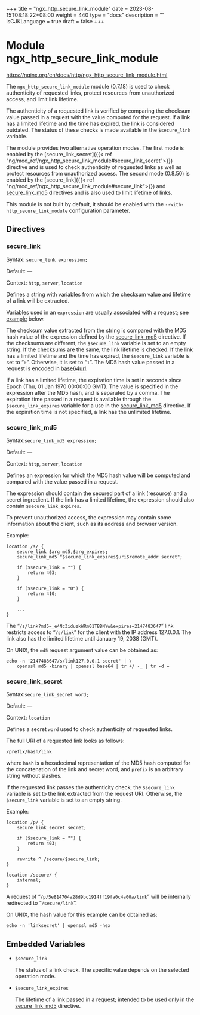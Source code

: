 +++
title = "ngx_http_secure_link_module"
date = 2023-08-15T08:18:22+08:00
weight = 440
type = "docs"
description = ""
isCJKLanguage = true
draft = false
+++

# Module ngx_http_secure_link_module

https://nginx.org/en/docs/http/ngx_http_secure_link_module.html



The `ngx_http_secure_link_module` module (0.7.18) is used to check authenticity of requested links, protect resources from unauthorized access, and limit link lifetime.

The authenticity of a requested link is verified by comparing the checksum value passed in a request with the value computed for the request. If a link has a limited lifetime and the time has expired, the link is considered outdated. The status of these checks is made available in the `$secure_link` variable.

The module provides two alternative operation modes. The first mode is enabled by the [secure_link_secret]({{< ref "ng/mod_ref/ngx_http_secure_link_module#secure_link_secret">}}) directive and is used to check authenticity of requested links as well as protect resources from unauthorized access. The second mode (0.8.50) is enabled by the [secure_link]({{< ref "ng/mod_ref/ngx_http_secure_link_module#secure_link">}}) and [secure_link_md5](https://nginx.org/en/docs/http/ngx_http_secure_link_module.html#secure_link_md5) directives and is also used to limit lifetime of links.

This module is not built by default, it should be enabled with the `--with-http_secure_link_module` configuration parameter.



## Directives



### secure_link

  Syntax:  `secure_link expression;`

  Default: —

  Context: `http`, `server`, `location`


Defines a string with variables from which the checksum value and lifetime of a link will be extracted.

Variables used in an `expression` are usually associated with a request; see [example](https://nginx.org/en/docs/http/ngx_http_secure_link_module.html#secure_link_md5) below.

The checksum value extracted from the string is compared with the MD5 hash value of the expression defined by the [secure_link_md5](https://nginx.org/en/docs/http/ngx_http_secure_link_module.html#secure_link_md5) directive. If the checksums are different, the `$secure_link` variable is set to an empty string. If the checksums are the same, the link lifetime is checked. If the link has a limited lifetime and the time has expired, the `$secure_link` variable is set to “`0`”. Otherwise, it is set to “`1`”. The MD5 hash value passed in a request is encoded in [base64url](https://datatracker.ietf.org/doc/html/rfc4648#section-5).

If a link has a limited lifetime, the expiration time is set in seconds since Epoch (Thu, 01 Jan 1970 00:00:00 GMT). The value is specified in the expression after the MD5 hash, and is separated by a comma. The expiration time passed in a request is available through the `$secure_link_expires` variable for a use in the [secure_link_md5](https://nginx.org/en/docs/http/ngx_http_secure_link_module.html#secure_link_md5) directive. If the expiration time is not specified, a link has the unlimited lifetime.



### secure_link_md5

  Syntax:`secure_link_md5 expression;`

  Default: —

  Context: `http`, `server`, `location`


Defines an expression for which the MD5 hash value will be computed and compared with the value passed in a request.

The expression should contain the secured part of a link (resource) and a secret ingredient. If the link has a limited lifetime, the expression should also contain `$secure_link_expires`.

To prevent unauthorized access, the expression may contain some information about the client, such as its address and browser version.

Example:

```
location /s/ {
    secure_link $arg_md5,$arg_expires;
    secure_link_md5 "$secure_link_expires$uri$remote_addr secret";

    if ($secure_link = "") {
        return 403;
    }

    if ($secure_link = "0") {
        return 410;
    }

    ...
}
```

The “`/s/link?md5=_e4Nc3iduzkWRm01TBBNYw&expires=2147483647`” link restricts access to “`/s/link`” for the client with the IP address 127.0.0.1. The link also has the limited lifetime until January 19, 2038 (GMT).

On UNIX, the `md5` request argument value can be obtained as:

```
echo -n '2147483647/s/link127.0.0.1 secret' | \
    openssl md5 -binary | openssl base64 | tr +/ -_ | tr -d =
```





### secure_link_secret

  Syntax:`secure_link_secret word;`

  Default: —

  Context: `location`


Defines a secret `word` used to check authenticity of requested links.

The full URI of a requested link looks as follows:

```
/prefix/hash/link
```

where `hash` is a hexadecimal representation of the MD5 hash computed for the concatenation of the link and secret word, and `prefix` is an arbitrary string without slashes.

If the requested link passes the authenticity check, the `$secure_link` variable is set to the link extracted from the request URI. Otherwise, the `$secure_link` variable is set to an empty string.

Example:

```
location /p/ {
    secure_link_secret secret;

    if ($secure_link = "") {
        return 403;
    }

    rewrite ^ /secure/$secure_link;
}

location /secure/ {
    internal;
}
```

A request of “`/p/5e814704a28d9bc1914ff19fa0c4a00a/link`” will be internally redirected to “`/secure/link`”.

On UNIX, the hash value for this example can be obtained as:

```
echo -n 'linksecret' | openssl md5 -hex
```





## Embedded Variables



- `$secure_link`

  The status of a link check. The specific value depends on the selected operation mode.

- `$secure_link_expires`

  The lifetime of a link passed in a request; intended to be used only in the [secure_link_md5](https://nginx.org/en/docs/http/ngx_http_secure_link_module.html#secure_link_md5) directive.